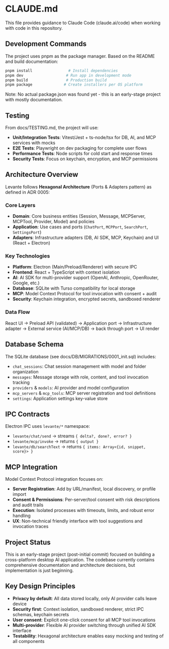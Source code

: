 # CLAUDE.md

This file provides guidance to Claude Code (claude.ai/code) when working with code in this repository.

## Development Commands

The project uses pnpm as the package manager. Based on the README and build documentation:

```bash
pnpm install                # Install dependencies
pnpm dev                   # Run app in development mode
pnpm build                 # Production build
pnpm package              # Create installers per OS platform
```

Note: No actual package.json was found yet - this is an early-stage project with mostly documentation.

## Testing

From docs/TESTING.md, the project will use:
- **Unit/Integration Tests**: Vitest/Jest + ts-node/tsx for DB, AI, and MCP services with mocks
- **E2E Tests**: Playwright on dev packaging for complete user flows
- **Performance Tests**: Node scripts for cold start and response times
- **Security Tests**: Focus on keychain, encryption, and MCP permissions

## Architecture Overview

Levante follows **Hexagonal Architecture** (Ports & Adapters pattern) as defined in ADR 0005:

### Core Layers
- **Domain**: Core business entities (Session, Message, MCPServer, MCPTool, Provider, Model) and policies
- **Application**: Use cases and ports (`ChatPort`, `MCPPort`, `SearchPort`, `SettingsPort`) 
- **Adapters**: Infrastructure adapters (DB, AI SDK, MCP, Keychain) and UI (React + Electron)

### Key Technologies
- **Platform**: Electron (Main/Preload/Renderer) with secure IPC
- **Frontend**: React + TypeScript with context isolation
- **AI**: AI SDK for multi-provider support (OpenAI, Anthropic, OpenRouter, Google, etc.)
- **Database**: SQLite with Turso compatibility for local storage
- **MCP**: Model Context Protocol for tool invocation with consent + audit
- **Security**: Keychain integration, encrypted secrets, sandboxed renderer

### Data Flow
React UI → Preload API (validated) → Application port → Infrastructure adapter → External service (AI/MCP/DB) → back through port → UI render

## Database Schema

The SQLite database (see docs/DB/MIGRATIONS/0001_init.sql) includes:
- `chat_sessions`: Chat session management with model and folder organization
- `messages`: Message storage with role, content, and tool invocation tracking  
- `providers` & `models`: AI provider and model configuration
- `mcp_servers` & `mcp_tools`: MCP server registration and tool definitions
- `settings`: Application settings key-value store

## IPC Contracts

Electron IPC uses `levante/*` namespace:
- `levante/chat/send` → streams `{ delta?, done?, error? }`
- `levante/mcp/invoke` → returns `{ output }`
- `levante/db/searchText` → returns `{ items: Array<{id, snippet, score}> }`

## MCP Integration

Model Context Protocol integration focuses on:
- **Server Registration**: Add by URL/manifest, local discovery, or profile import
- **Consent & Permissions**: Per-server/tool consent with risk descriptions and audit trails
- **Execution**: Isolated processes with timeouts, limits, and robust error handling
- **UX**: Non-technical friendly interface with tool suggestions and invocation traces

## Project Status

This is an early-stage project (post-initial commit) focused on building a cross-platform desktop AI application. The codebase currently contains comprehensive documentation and architecture decisions, but implementation is just beginning.

## Key Design Principles

- **Privacy by default**: All data stored locally, only AI provider calls leave device
- **Security first**: Context isolation, sandboxed renderer, strict IPC schemas, keychain secrets
- **User consent**: Explicit one-click consent for all MCP tool invocations
- **Multi-provider**: Flexible AI provider switching through unified AI SDK interface
- **Testability**: Hexagonal architecture enables easy mocking and testing of all components